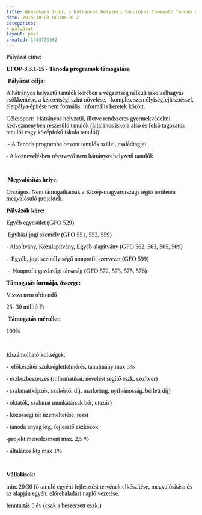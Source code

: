 ```yaml
---
title: Nemsokára Indul a hátrányos helyzetű tanulókat támogató Tanoda program
date: 2015-10-01 00:00:00 Z
categories:
- pályázat
layout: post
created: 1443703362
---
```


<p><span style="color: #000000; font-family: 'times new roman', times; font-size: medium;">Pályázat címe:&nbsp;</span></p><p><span style="font-size: medium; font-family: 'times new roman', times; color: #000000;"><strong>EFOP-3.3.1-15 - Tanoda programok támogatása</strong></span></p><p>&nbsp;<strong><span style="font-family: 'times new roman', times; font-size: medium;">Pályázat célja:</span></strong></p><p><span style="font-size: medium; font-family: 'times new roman', times; color: #000000;">A hátrányos helyzetű tanulók körében a végzettség nélküli iskolaelhagyás csökkentése, a képzettségi szint növelése,&nbsp; &nbsp;komplex személyiségfejlesztéssel, életpálya-építése nem formális, informális keretek között.</span></p><p><span style="font-family: 'times new roman', times; font-size: medium; color: #000000;">Célcsoport:&nbsp; Hátrányos helyzetű, illetve rendszeres gyermekvédelmi kedvezményben részesülő tanulók (általános iskola alsó és felső tagozatos tanulói vagy középfokú iskola tanulói) </span></p><p class="Default"><span style="font-family: 'times new roman', times; font-size: medium; color: #000000;"><strong><em>&nbsp;- </em></strong>A Tanoda programba bevont tanulók szülei, családtagjai </span></p><p><span class="field-content" style="font-family: 'times new roman', times; font-size: medium; color: #000000;"> - A köznevelésben résztvevő nem hátrányos helyzetű tanulók</span></p><p>&nbsp;</p><p><strong>&nbsp;<span style="font-family: 'times new roman', times; font-size: medium;">Megvalósítás helye:&nbsp;</span></strong></p><p><span style="font-size: medium; font-family: 'times new roman', times; color: #000000;">Országos. Nem támogathatóak a Közép-magyarországi régió területén megvalósuló projektek.</span></p><p><strong><span class="views-field-field-jogosultak-value" style="font-size: medium; font-family: 'times new roman', times; color: #000000;">Pályázók köre:&nbsp;</span></strong></p><p class="MsoNormal" style="margin-bottom: 9.0pt; mso-hyphenate: auto; mso-layout-grid-align: none; text-autospace: none;"><span style="font-size: medium; font-family: 'times new roman', times; color: #000000;">Egyéb egyesület (GFO 529) </span></p><p class="MsoNormal" style="margin-bottom: 9.0pt; mso-hyphenate: auto; mso-layout-grid-align: none; text-autospace: none;"><span style="font-size: medium; font-family: 'times new roman', times; color: #000000;">&nbsp;Egyházi jogi személy (GFO 551, 552, 559) </span></p><p class="MsoNormal" style="margin-bottom: 9.0pt; mso-hyphenate: auto; mso-layout-grid-align: none; text-autospace: none;"><span style="font-size: medium; font-family: 'times new roman', times; color: #000000;">- Alapítvány, Közalapítvány, Egyéb alapítvány (GFO 562, 563, 565, 569) </span></p><p class="MsoNormal" style="margin-bottom: 9.0pt; mso-hyphenate: auto; mso-layout-grid-align: none; text-autospace: none;"><span style="font-size: medium; font-family: 'times new roman', times; color: #000000;">- &nbsp;Egyéb, jogi személyiségű nonprofit szervezet (GFO 599)</span></p><p><span class="views-field-field-jogosultak-value" style="font-size: medium; font-family: 'times new roman', times; color: #000000;">&nbsp;- &nbsp;Nonprofit gazdasági társaság (GFO 572, 573, 575, 576)</span></p><p><strong><span class="views-field-field-jogosultak-value" style="font-size: medium; font-family: 'times new roman', times; color: #000000;">Támogatás formája, összege:</span></strong></p><p class="MsoNormal" style="text-align: justify;"><span style="font-size: medium; font-family: 'times new roman', times; color: #000000;"><span class="field-content">Vissza nem térítendő</span></span></p><p><span class="views-field-field-jogosultak-value" style="font-size: medium; font-family: 'times new roman', times; color: #000000;">25- 30 millió Ft</span></p><p>&nbsp;<strong><span class="views-field-field-jogosultak-value" style="font-size: medium; font-family: 'times new roman', times; color: #000000;">Támogatás mértéke:</span></strong></p><p><span class="views-field-field-jogosultak-value" style="font-size: medium; font-family: 'times new roman', times; color: #000000;">100%</span></p><p>&nbsp;</p><p><span class="views-field-field-jogosultak-value" style="font-size: medium; font-family: 'times new roman', times; color: #000000;">Elszámolható költségek:</span></p><p><span style="font-size: medium; font-family: 'times new roman', times; color: #000000;">- &nbsp;előkészítés szükségletfelmérés, tanulmány max 5%</span></p><p><span style="font-size: medium; font-family: 'times new roman', times; color: #000000;">- eszközbeszerzés (informatikai, nevelést segítő eszk, szoftver)</span></p><p><span style="font-size: medium; font-family: 'times new roman', times; color: #000000;">- szakmai(képzés, szakértői díj, marketing, nyilvánosság, bérleti díj)</span></p><p><span style="font-size: medium; font-family: 'times new roman', times; color: #000000;">- oktatók, szakmai munkatársak bér, utazás)</span></p><p><span style="font-size: medium; font-family: 'times new roman', times; color: #000000;">- közösségi tér üzemeltetése, rezsi</span></p><p><span style="font-size: medium; font-family: 'times new roman', times; color: #000000;">- tanoda anyag ktg, fejlesztő eszközök</span></p><p><span style="font-size: medium; font-family: 'times new roman', times; color: #000000;">-projekt menedzsment max. 2,5 %</span></p><p><span class="views-field-field-jogosultak-value" style="font-size: medium; font-family: 'times new roman', times; color: #000000;">- általános ktg max 1%</span></p><p>&nbsp;</p><p><strong><span class="views-field-field-jogosultak-value" style="font-size: medium; font-family: 'times new roman', times; color: #000000;">Vállalások:</span></strong></p><p class="Default"><span style="font-size: medium; font-family: 'times new roman', times; color: #000000;">min. 20/30 fő tanuló egyéni fejlesztési tervének elkészítése, megvalósítása és az alapján egyéni előrehaladási napló vezetése. </span></p><p><span class="views-field-field-jogosultak-value" style="font-size: medium; font-family: 'times new roman', times; color: #000000;">fenntartás 5 év (csak a beszerzett eszk.)&nbsp;</span></p><p><span class="views-field-field-regiok-value" style="color: #000000;"><span style="font-size: 12pt; font-family: 'Times New Roman', serif;">&nbsp;<br></span></span></p><p>&nbsp;</p><p>&nbsp;</p><p>&nbsp;</p><p>&nbsp;</p><p>&nbsp;</p><p>&nbsp;</p><p>&nbsp;</p>
